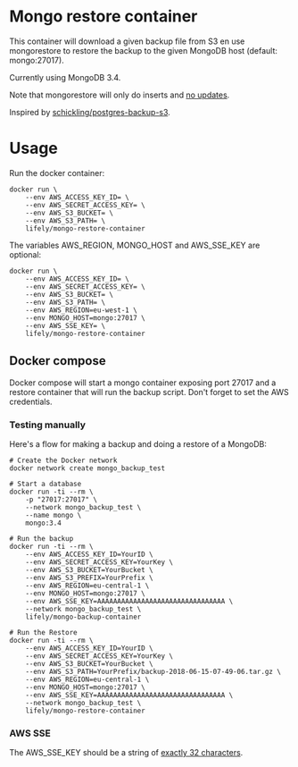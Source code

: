 # Mongo restore container
This container will download a given backup file from S3 en use mongorestore to restore the backup to the given MongoDB host (default: mongo:27017).

Currently using MongoDB 3.4.

Note that mongorestore will only do inserts and [no updates](https://docs.mongodb.com/manual/reference/program/mongorestore/#behavior).

Inspired by [schickling/postgres-backup-s3](https://hub.docker.com/r/schickling/postgres-backup-s3/).

# Usage
Run the docker container:

    docker run \
        --env AWS_ACCESS_KEY_ID= \
        --env AWS_SECRET_ACCESS_KEY= \
        --env AWS_S3_BUCKET= \
        --env AWS_S3_PATH= \
        lifely/mongo-restore-container

The variables AWS_REGION, MONGO_HOST and AWS_SSE_KEY are optional:

    docker run \
        --env AWS_ACCESS_KEY_ID= \
        --env AWS_SECRET_ACCESS_KEY= \
        --env AWS_S3_BUCKET= \
        --env AWS_S3_PATH= \
        --env AWS_REGION=eu-west-1 \
        --env MONGO_HOST=mongo:27017 \
        --env AWS_SSE_KEY= \
        lifely/mongo-restore-container

## Docker compose
Docker compose will start a mongo container exposing port 27017 and a restore container that will run the backup script. Don't forget to set the AWS credentials.

### Testing manually
Here's a flow for making a backup and doing a restore of a MongoDB:

    # Create the Docker network
    docker network create mongo_backup_test

    # Start a database
    docker run -ti --rm \
        -p "27017:27017" \
        --network mongo_backup_test \
        --name mongo \
        mongo:3.4

    # Run the backup
    docker run -ti --rm \
        --env AWS_ACCESS_KEY_ID=YourID \
        --env AWS_SECRET_ACCESS_KEY=YourKey \
        --env AWS_S3_BUCKET=YourBucket \
        --env AWS_S3_PREFIX=YourPrefix \
        --env AWS_REGION=eu-central-1 \
        --env MONGO_HOST=mongo:27017 \
        --env AWS_SSE_KEY=AAAAAAAAAAAAAAAAAAAAAAAAAAAAAAAA \
        --network mongo_backup_test \
        lifely/mongo-backup-container

    # Run the Restore
    docker run -ti --rm \
        --env AWS_ACCESS_KEY_ID=YourID \
        --env AWS_SECRET_ACCESS_KEY=YourKey \
        --env AWS_S3_BUCKET=YourBucket \
        --env AWS_S3_PATH=YourPrefix/backup-2018-06-15-07-49-06.tar.gz \
        --env AWS_REGION=eu-central-1 \
        --env MONGO_HOST=mongo:27017 \
        --env AWS_SSE_KEY=AAAAAAAAAAAAAAAAAAAAAAAAAAAAAAAA \
        --network mongo_backup_test \
        lifely/mongo-restore-container


### AWS SSE
The AWS_SSE_KEY should be a string of [exactly 32 characters](https://stackoverflow.com/a/35905265).

